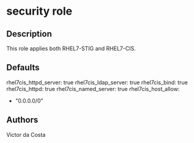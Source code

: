 security role
==============

Description
-----------

This role applies both RHEL7-STIG and RHEL7-CIS.

Defaults
------------

rhel7cis_httpd_server: true
rhel7cis_ldap_server: true
rhel7cis_bind: true
rhel7cis_httpd: true
rhel7cis_named_server: true
rhel7cis_host_allow:
  - "0.0.0.0/0"

Authors
-------

Victor da Costa
